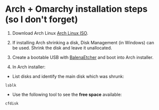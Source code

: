 # Arch + Omarchy installation steps (so I don't forget)

1. Download Arch Linux [Arch Linux ISO](https://mirrors.atlas.net.co/archlinux/iso/2025.08.01/archlinux-2025.08.01-x86_64.iso).

2. If installing Arch shrinking a disk, Disk Management (in Windows) can be used. Shrink the disk and leave it
   unallocated.

3. Create a bootable USB with [BalenaEtcher](https://etcher.balena.io/) and boot into Arch installer.

4. In Arch installer:

- List disks and identify the main disk which was shrunk:

```
lsblk
```

- Use the following tool to see the **free space** available:

```
cfdisk
```
